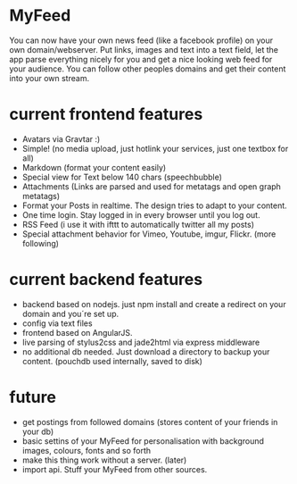 # MyFeed

You can now have your own news feed (like a facebook profile) on your own domain/webserver. Put links, images and text into a text field, let the app parse everything nicely for you and get a nice looking web feed for your audience. You can follow other peoples domains and get their content into your own stream.

# current frontend features
- Avatars via Gravtar :)
- Simple! (no media upload, just hotlink your services, just one textbox for all)
- Markdown (format your content easily)
- Special view for Text below 140 chars (speechbubble)
- Attachments (Links are parsed and used for metatags and open graph metatags)
- Format your Posts in realtime. The design tries to adapt to your content.
- One time login. Stay logged in in every browser until you log out.
- RSS Feed (i use it with ifttt to automatically twitter all my posts)
- Special attachment behavior for Vimeo, Youtube, imgur, Flickr. (more following)

# current backend features
- backend based on nodejs. just npm install and create a redirect on your domain and you´re set up.
- config via text files
- frontend based on AngularJS.
- live parsing of stylus2css and jade2html via express middleware
- no additional db needed. Just download a directory to backup your content. (pouchdb used internally, saved to disk)

# future
- get postings from followed domains (stores content of your friends in your db)
- basic settins of your MyFeed for personalisation with background images, colours, fonts and so forth
- make this thing work without a server. (later)
- import api. Stuff your MyFeed from other sources.